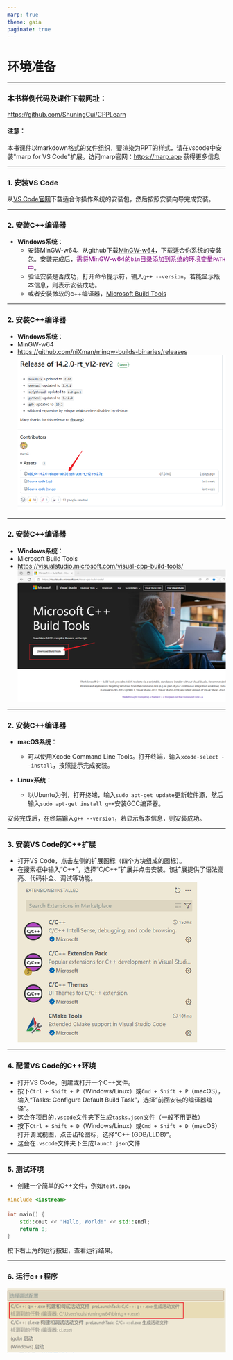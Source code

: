 ```yaml
---
marp: true
theme: gaia
paginate: true
---
```

<!-- _class: lead -->
# **环境准备**

---

### 本书样例代码及课件下载网址：
https://github.com/ShuningCui/CPPLearn

#### 注意：
本书课件以markdown格式的文件组织，要渲染为PPT的样式，请在vscode中安装"marp for VS Code"扩展。访问marp官网：https://marp.app 获得更多信息

---

### 1. **安装VS Code**

从[VS Code官网](https://code.visualstudio.com/)下载适合你操作系统的安装包，然后按照安装向导完成安装。

---

### 2. **安装C++编译器**
- **Windows系统**：
    - 安装MinGW-w64。从github下载[MinGW-w64](https://github.com/niXman/mingw-builds-binaries/releases)，下载适合你系统的安装包。安装完成后，<font color=purple>需将MinGW-w64的`bin`目录添加到系统的环境变量`PATH`中</font>。
    - 验证安装是否成功，打开命令提示符，输入`g++ --version`，若能显示版本信息，则表示安装成功。
    - 或者安装微软的c++编译器，[Microsoft Build Tools](https://visualstudio.microsoft.com/visual-cpp-build-tools/)

---

### 2. **安装C++编译器**
- **Windows系统**：
- MinGW-w64
- https://github.com/niXman/mingw-builds-binaries/releases
![bg fit right:40% ](..\Pics\MinGw.png)

---

### 2. **安装C++编译器**
- **Windows系统**：
- Microsoft Build Tools
- https://visualstudio.microsoft.com/visual-cpp-build-tools/
![bg fit right](..\Pics\msBuildtools.png)

---

### 2. **安装C++编译器**
- **macOS系统**：
    - 可以使用Xcode Command Line Tools。打开终端，输入`xcode-select --install`，按照提示完成安装。
  
- **Linux系统**：
    - 以Ubuntu为例，打开终端，输入`sudo apt-get update`更新软件源，然后输入`sudo apt-get install g++`安装GCC编译器。

安装完成后，在终端输入`g++ --version`，若显示版本信息，则安装成功。

---

### 3. **安装VS Code的C++扩展**

- 打开VS Code，点击左侧的扩展图标（四个方块组成的图标）。
- 在搜索框中输入“C++”，选择“C/C++”扩展并点击安装。该扩展提供了语法高亮、代码补全、调试等功能。
![bg fit right:30%](..\Pics\vscodecppextensions.png)

---

### 4. **配置VS Code的C++环境**

- 打开VS Code，创建或打开一个C++文件。
- 按下`Ctrl + Shift + P`（Windows/Linux）或`Cmd + Shift + P`（macOS），输入“Tasks: Configure Default Build Task”，选择“前面安装的编译器编译”。
- 这会在项目的`.vscode`文件夹下生成`tasks.json`文件（一般不用更改）
- 按下`Ctrl + Shift + D`（Windows/Linux）或`Cmd + Shift + D`（macOS）打开调试视图，点击齿轮图标，选择“C++ (GDB/LLDB)”。
- 这会在`.vscode`文件夹下生成`launch.json`文件

---

### 5. 测试环境
- 创建一个简单的C++文件，例如`test.cpp`，
```cpp
#include <iostream>

int main() {
    std::cout << "Hello, World!" << std::endl;
    return 0;
}
```
按下右上角的运行按钮，查看运行结果。

---

### 6. 运行c++程序

![bg fit](../Pics/vscode_gcc.png)